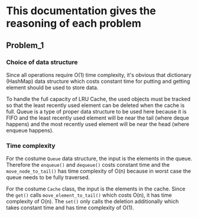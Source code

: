 # This documentation gives the reasoning of each problem
## Problem_1
### Choice of data structure
Since all operations require O(1) time complexity, it's obvious that dictionary (HashMap) data structure which costs 
constant time for putting and getting element should be used to store data.

To handle the full capacity of LRU Cache, the used objects must be tracked so that the least recently used element can 
be deleted when the cache is full. Queue is a type of proper data structure to be used here because it is FIFO and the 
least recently used element will be near the tail (where deque happens) and the most recently used element will be near 
the head (where enqueue happens).

### Time complexity
For the costume `Queue` data structure, the input is the elements in the queue. Therefore the `enqueue()` and 
`dequeue()` costs constant time and the `move_node_to_tail()` has time complexity of O(n) because in worst case the 
queue needs to be fully traversed.

For the costume `Cache` class, the input is the elements in the cache. Since the `get()` calls `move_element_to_tail()` 
which costs O(n), it has time complexity of O(n). The `set()` only calls the deletion additionally which takes constant 
time and has time complexity of O(1).